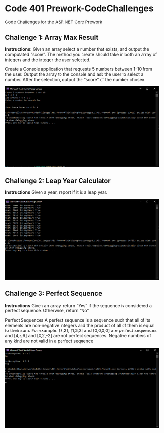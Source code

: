 # Code 401 Prework-CodeChallenges

Code Challenges for the ASP.NET Core Prework

## Challenge 1: Array Max Result

**Instructions**: Given an array select a number that exists, and output the computated “score”. The method you create should take in both an array of integers and the integer the user selected.

Create a Console application that requests 5 numbers between 1-10 from the user. Output the array to the console and ask the user to select a number. After the selection, output the “score” of the number chosen.

![Challenge 1 Image](./Assets/Challenge1.png)



## Challenge 2: Leap Year Calculator

**Instructions** Given a year, report if it is a leap year.

![Challenge 2 Image](./Assets/Challenge2.png)

## Challenge 3: Perfect Sequence

**Instructions** Given an array, return “Yes” if the sequence is considered a perfect sequence. Otherwise, return “No”

Perfect Sequences
A perfect sequence is a sequence such that all of its elements are non-negative integers and the product of all of them is equal to their sum. For example: [2,2], [1,3,2] and [0,0,0,0] are perfect sequences and [4,5,6] and [0,2,-2] are not perfect sequences. Negative numbers of any kind are not valid in a perfect sequence

![Challenge 3 Image](./Assets/Challenge3.png)